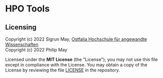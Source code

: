 # HPO Tools

## Licensing

Copyright (c) 2022 Sigrun May, [Ostfalia Hochschule für angewandte Wissenschaften](https://www.ostfalia.de/)<br/>
Copyright (c) 2022 Philip May

Licensed under the **MIT License** (the "License"); you may not use this file except in compliance with the License.
You may obtain a copy of the License by reviewing the file
[LICENSE](https://github.com/sigrun-may/hpo-tools/blob/main/LICENSE) in the repository.
